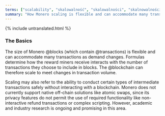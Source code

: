 ```yaml
---
terms: ["scalability", "skalowalność", "skalowalności", "skalnowalnością"]
summary: "How Monero scaling is flexible and can accommodate many transactions as demand changes"
---
```


{% include untranslated.html %}
### The Basics

The size of Monero @blocks (which contain @transactions) is flexible and can accommodate many transactions as demand changes. Formulas determine how the reward miners receive interacts with the number of transactions they choose to include in blocks. The @blockchain can therefore scale to meet changes in transaction volume.

Scaling may also refer to the ability to conduct certain types of intermediate transactions safely without interacting with a blockchain. Monero does not currently support native off-chain solutions like atomic swaps, since its privacy features do not permit the use of required functionality like non-interactive refund transactions or complex scripting. However, academic and industry research is ongoing and promising in this area.